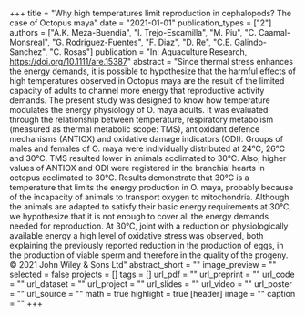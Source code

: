 +++
title = "Why high temperatures limit reproduction in cephalopods? The case of Octopus maya"
date = "2021-01-01"
publication_types = ["2"]
authors = ["A.K. Meza-Buendia", "I. Trejo-Escamilla", "M. Piu", "C. Caamal-Monsreal", "G. Rodriguez-Fuentes", "F. Diaz", "D. Re", "C.E. Galindo-Sanchez", "C. Rosas"]
publication = "In: Aquaculture Research, https://doi.org/10.1111/are.15387"
abstract = "Since thermal stress enhances the energy demands, it is possible to hypothesize that the harmful effects of high temperatures observed in Octopus maya are the result of the limited capacity of adults to channel more energy that reproductive activity demands. The present study was designed to know how temperature modulates the energy physiology of O. maya adults. It was evaluated through the relationship between temperature, respiratory metabolism (measured as thermal metabolic scope: TMS), antioxidant defence mechanisms (ANTIOX) and oxidative damage indicators (ODI). Groups of males and females of O. maya were individually distributed at 24℃, 26℃ and 30℃. TMS resulted lower in animals acclimated to 30℃. Also, higher values of ANTIOX and ODI were registered in the branchial hearts in octopus acclimated to 30℃. Results demonstrate that 30℃ is a temperature that limits the energy production in O. maya, probably because of the incapacity of animals to transport oxygen to mitochondria. Although the animals are adapted to satisfy their basic energy requirements at 30℃, we hypothesize that it is not enough to cover all the energy demands needed for reproduction. At 30℃, joint with a reduction on physiologically available energy a high level of oxidative stress was observed, both explaining the previously reported reduction in the production of eggs, in the production of viable sperm and therefore in the quality of the progeny. © 2021 John Wiley & Sons Ltd"
abstract_short = ""
image_preview = ""
selected = false
projects = []
tags = []
url_pdf = ""
url_preprint = ""
url_code = ""
url_dataset = ""
url_project = ""
url_slides = ""
url_video = ""
url_poster = ""
url_source = ""
math = true
highlight = true
[header]
image = ""
caption = ""
+++
